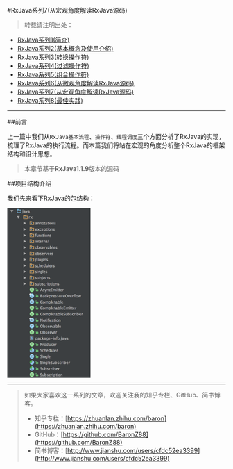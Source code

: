 #RxJava系列7(从宏观角度解读RxJava源码)
> 转载请注明出处：[]()

* [RxJava系列1(简介)](https://zhuanlan.zhihu.com/p/20687178)
* [RxJava系列2(基本概念及使用介绍)](https://zhuanlan.zhihu.com/p/20687307)
* [RxJava系列3(转换操作符)](https://zhuanlan.zhihu.com/p/21926591)
* [RxJava系列4(过滤操作符)](https://zhuanlan.zhihu.com/p/21966621)
* [RxJava系列5(组合操作符)](https://zhuanlan.zhihu.com/p/22039934)
* [RxJava系列6(从微观角度解读RxJava源码)](https://zhuanlan.zhihu.com/p/22338235)   
* [RxJava系列7(从宏观角度解读RxJava源码)]()  
* <u>RxJava系列8(最佳实践)</u>  

***

##前言

上一篇中我们从`RxJava基本流程`、`操作符`、`线程调度`三个方面分析了RxJava的实现，梳理了RxJava的执行流程。而本篇我们将站在宏观的角度分析整个RxJava的框架结构和设计思想。

> 本章节基于**RxJava1.1.9**版本的源码

##项目结构介绍

我们先来看下RxJava的包结构：

<div  align="left">
	<img src="package.png" width = "38%" alt="图片名称" align=center />
</div>





***

> 如果大家喜欢这一系列的文章，欢迎关注我的知乎专栏、GitHub、简书博客。
>   
> * 知乎专栏：[https://zhuanlan.zhihu.com/baron](https://zhuanlan.zhihu.com/baron)  
> * GitHub：[https://github.com/BaronZ88](https://github.com/BaronZ88)  
> * 简书博客：[http://www.jianshu.com/users/cfdc52ea3399](http://www.jianshu.com/users/cfdc52ea3399) 








